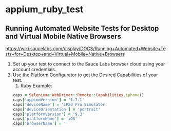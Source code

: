 # appium_ruby_test

## Running Automated Website Tests for Desktop and Virtual Mobile Native Browsers
https://wiki.saucelabs.com/display/DOCS/Running+Automated+Website+Tests+for+Desktop+and+Virtual+Mobile+Native+Browsers
1. Set up your test to connect to the Sauce Labs browser cloud using your account credentials.
1. Use the [Platform Configurator](https://wiki.saucelabs.com/display/DOCS/Platform+Configurator#/) to get the Desired Capabilities of your test.
   1. Ruby Example:
    ```ruby
    caps = Selenium::WebDriver::Remote::Capabilities.iphone()
    caps['appiumVersion'] = '1.7.1'
    caps['deviceName'] = 'iPad Pro Simulator'
    caps['deviceOrientation'] = 'portrait'
    caps['platformVersion'] = '9.3'
    caps['platformName'] = 'iOS'
    caps['browserName'] = ''
    ```
